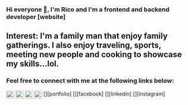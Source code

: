 ### Hi everyone 👋, I'm Rico and I'm a frontend and backend developer [website]

<!--[![Portfolio](https://img.shields.io/portfolio?label=rmccoy2k.com&style=for-the-badge&url=https%3A%2F%2rmccoy2k.github.io/portfolio/)](rmccoy2k.github.io/portfolio/)
[![Linkedin Connections](https://img.shields.io/linkedin/connects/rmccoy2k?color=#0e76a8&logo=linkedin&style=for-the-badge)](https://linkedin.com/intent/connects?original_referer=https%3A%2F%2Fgithub.com%2Frmccoy2k&screen_name=rmccoy2k)-->

<!--
**rmccoy2k/rmccoy2k** is a ✨ _special_ ✨ repository because its `README.md` (this file) appears on your GitHub profile.

Here are some ideas to get you started:

- 🔭 I’m currently working on ...
- 🌱 I’m currently learning ...
- 👯 I’m looking to collaborate on ...
- 🤔 I’m looking for help with ...
- 💬 Ask me about ...
- 📫 How to reach me: ...
- 😄 Pronouns: ...
- ⚡ Fun fact: ...
-->

## Interest: I'm a family man that enjoy family gatherings. I also enjoy traveling, sports, meeting new people and cooking to showcase my skills...lol.

### Feel free to connect with me at the following links below:

[<img align="left" alt="rmccoy2k.github.io/portfolio/" width="22px" src="rmccoy2k.github.io/portfolio/iconic/open-iconic/master/svg/globe.svg" />][portfolio]
[<img align="left" alt="rmccoy2k | Facebook" width="22px" src="https://www.facebook.com/rico.mccoy.90/npm/simple-icons@v3/icons/facebook.svg" />][facebook]
[<img align="left" alt="rmccoy2k | Linkedin" width="22px" src="https://www.linkedin.com/in/rico-mccoy-0b097116a/npm/simple-icons@v3/icons/linkedin.svg" />][linkedin]
[<img align="left" alt="codeSTACKr | Instagram" width="22px" src="https://cdn.jsdelivr.net/npm/simple-icons@v3/icons/instagram.svg" />][instagram]

<br />
